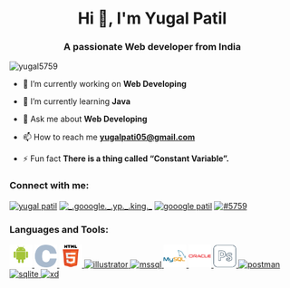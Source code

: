 
<h1 align="center">Hi 👋, I'm Yugal Patil</h1>
<h3 align="center">A passionate Web developer from India</h3>

<p align="left"> <img src="https://komarev.com/ghpvc/?username=yugal5759&label=Profile%20views&color=0e75b6&style=flat" alt="yugal5759" /> </p>

- 🔭 I’m currently working on **Web Developing**

- 🌱 I’m currently learning **Java**

- 💬 Ask me about **Web Developing**

- 📫 How to reach me **yugalpati05@gmail.com**

- ⚡ Fun fact **There is a thing called “Constant Variable”.**

<h3 align="left">Connect with me:</h3>
<p align="left">
<a href="https://fb.com/yugal patil" target="blank"><img align="center" src="https://cdn.jsdelivr.net/npm/simple-icons@3.0.1/icons/facebook.svg" alt="yugal patil" height="30" width="40" /></a>
<a href="https://instagram.com/_.gooogle._.yp._.king._" target="blank"><img align="center" src="https://cdn.jsdelivr.net/npm/simple-icons@3.0.1/icons/instagram.svg" alt="_.gooogle._.yp._.king._" height="30" width="40" /></a>
<a href="https://www.youtube.com/c/gooogle patil" target="blank"><img align="center" src="https://cdn.jsdelivr.net/npm/simple-icons@3.0.1/icons/youtube.svg" alt="gooogle patil" height="30" width="40" /></a>
<a href="https://discord.gg/#5759" target="blank"><img align="center" src="https://cdn.jsdelivr.net/npm/simple-icons@3.0.1/icons/discord.svg" alt="#5759" height="30" width="40" /></a>
</p>

<h3 align="left">Languages and Tools:</h3>
<p align="left"> <a href="https://developer.android.com" target="_blank"> <img src="https://raw.githubusercontent.com/devicons/devicon/master/icons/android/android-original-wordmark.svg" alt="android" width="40" height="40"/> </a> <a href="https://www.cprogramming.com/" target="_blank"> <img src="https://raw.githubusercontent.com/devicons/devicon/master/icons/c/c-original.svg" alt="c" width="40" height="40"/> </a> <a href="https://www.w3.org/html/" target="_blank"> <img src="https://raw.githubusercontent.com/devicons/devicon/master/icons/html5/html5-original-wordmark.svg" alt="html5" width="40" height="40"/> </a> <a href="https://www.adobe.com/in/products/illustrator.html" target="_blank"> <img src="https://www.vectorlogo.zone/logos/adobe_illustrator/adobe_illustrator-icon.svg" alt="illustrator" width="40" height="40"/> </a> <a href="https://www.microsoft.com/en-us/sql-server" target="_blank"> <img src="https://cdn.worldvectorlogo.com/logos/microsoft-sql-server.svg" alt="mssql" width="40" height="40"/> </a> <a href="https://www.mysql.com/" target="_blank"> <img src="https://raw.githubusercontent.com/devicons/devicon/master/icons/mysql/mysql-original-wordmark.svg" alt="mysql" width="40" height="40"/> </a> <a href="https://www.oracle.com/" target="_blank"> <img src="https://raw.githubusercontent.com/devicons/devicon/master/icons/oracle/oracle-original.svg" alt="oracle" width="40" height="40"/> </a> <a href="https://www.photoshop.com/en" target="_blank"> <img src="https://raw.githubusercontent.com/devicons/devicon/master/icons/photoshop/photoshop-line.svg" alt="photoshop" width="40" height="40"/> </a> <a href="https://postman.com" target="_blank"> <img src="https://www.vectorlogo.zone/logos/getpostman/getpostman-icon.svg" alt="postman" width="40" height="40"/> </a> <a href="https://www.sqlite.org/" target="_blank"> <img src="https://www.vectorlogo.zone/logos/sqlite/sqlite-icon.svg" alt="sqlite" width="40" height="40"/> </a> <a href="https://www.adobe.com/products/xd.html" target="_blank"> <img src="https://cdn.worldvectorlogo.com/logos/adobe-xd.svg" alt="xd" width="40" height="40"/> </a> </p>


